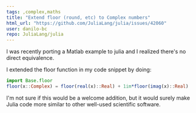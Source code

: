 ```yaml
---
tags: ,complex,maths
title: "Extend floor (round, etc) to Complex numbers"
html_url: "https://github.com/JuliaLang/julia/issues/42060"
user: danilo-bc
repo: JuliaLang/julia
---
```


I was recently porting a Matlab example to julia and I realized there's no direct equivalence.

I extended the floor function in my code snippet by doing:
```julia
import Base.floor
floor(x::Complex) = floor(real(x)::Real) + 1im*floor(imag(x)::Real)
```

I'm not sure if this would be a welcome addition, but it would surely make Julia code more similar to other well-used scientific software.
